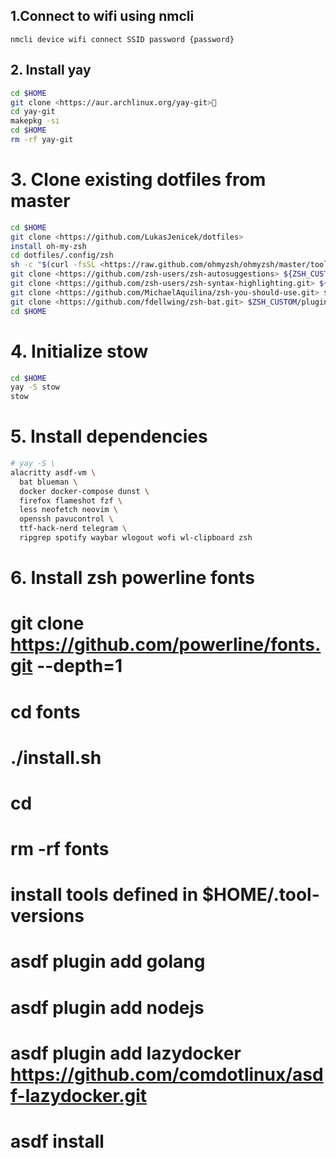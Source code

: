 ## 1.Connect to wifi using nmcli

`nmcli device wifi connect SSID password {password}`

## 2. Install yay

```bash
cd $HOME
git clone <https://aur.archlinux.org/yay-git>
cd yay-git
makepkg -si
cd $HOME
rm -rf yay-git
```

# 3. Clone existing dotfiles from master

```bash
cd $HOME
git clone <https://github.com/LukasJenicek/dotfiles>
install oh-my-zsh
cd dotfiles/.config/zsh
sh -c "$(curl -fsSL <https://raw.github.com/ohmyzsh/ohmyzsh/master/tools/install.sh>)"
git clone <https://github.com/zsh-users/zsh-autosuggestions> ${ZSH_CUSTOM:-~/.oh-my-zsh/custom}/plugins/zsh-autosuggestions
git clone <https://github.com/zsh-users/zsh-syntax-highlighting.git> ${ZSH_CUSTOM:-~/.oh-my-zsh/custom}/plugins/zsh-syntax-highlighting
git clone <https://github.com/MichaelAquilina/zsh-you-should-use.git> $ZSH_CUSTOM/plugins/you-should-use
git clone <https://github.com/fdellwing/zsh-bat.git> $ZSH_CUSTOM/plugins/zsh-bat
cd $HOME
```

# 4. Initialize stow

```bash
cd $HOME
yay -S stow
stow
```

# 5. Install dependencies

```bash
# yay -S \ 
alacritty asdf-vm \
  bat blueman \
  docker docker-compose dunst \ 
  firefox flameshot fzf \
  less neofetch neovim \
  openssh pavucontrol \ 
  ttf-hack-nerd telegram \
  ripgrep spotify waybar wlogout wofi wl-clipboard zsh
```

# 6. Install zsh powerline fonts

# git clone <https://github.com/powerline/fonts.git> --depth=1

# cd fonts

# ./install.sh

# cd

# rm -rf fonts

# install tools defined in $HOME/.tool-versions

# asdf plugin add golang

# asdf plugin add nodejs

# asdf plugin add lazydocker <https://github.com/comdotlinux/asdf-lazydocker.git>

# asdf install
